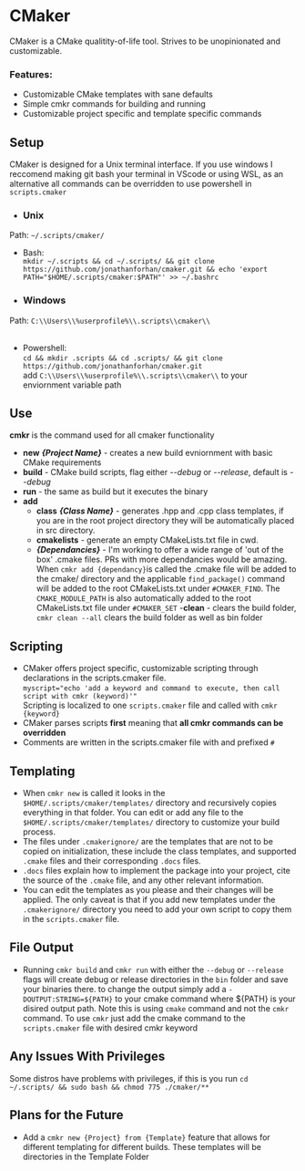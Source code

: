 # CMaker

CMaker is a CMake qualitity-of-life tool. Strives to be unopinionated and customizable.
### Features:
- Customizable CMake templates with sane defaults
- Simple cmkr commands for building  and running
- Customizable project specific and template specific commands 

## Setup
CMaker is designed for a Unix terminal interface. If you use windows I reccomend making git bash your terminal in VScode or using WSL, as an alternative all commands can be overridden to use powershell in ```scripts.cmaker```
- ### Unix
Path: ```~/.scripts/cmaker/```
- Bash:\
```mkdir ~/.scripts && cd ~/.scripts/ && git clone https://github.com/jonathanforhan/cmaker.git && echo 'export PATH="$HOME/.scripts/cmaker:$PATH"' >> ~/.bashrc```

- ### Windows
Path: ```C:\\Users\\%userprofile%\\.scripts\\cmaker\\```
<br><br>

- Powershell:\
```cd && mkdir .scripts && cd .scripts/ && git clone https://github.com/jonathanforhan/cmaker.git```\
add ```C:\\Users\\%userprofile%\\.scripts\\cmaker\\``` to your enviornment variable path

## Use
**cmkr** is the command used for all cmaker functionality
- **new** ***{Project Name}*** - creates a new build evniornment with basic CMake requirements
- **build** - CMake build scripts, flag either *--debug* or *--release*, default is *--debug*
- **run** - the same as build but it executes the binary
- **add**
    - **class** ***{Class Name}*** - generates .hpp and .cpp class templates, if you are in the root project directory they will be automatically  placed in src directory.
    - **cmakelists** - generate an empty CMakeLists.txt file in cwd.
    - ***{Dependancies}*** - I'm working to offer a wide range of 'out of the box' .cmake files. PRs with more dependancies would be amazing. When ```cmkr add {dependancy}```is called the .cmake file will be added to the cmake/ directory and the applicable ```find_package()``` command will be added to the root CMakeLists.txt under ```#CMAKER_FIND```. The ```CMAKE_MODULE_PATH``` is also automatically added to the root CMakeLists.txt file under ```#CMAKER_SET```
-**clean** - clears the build folder, ```cmkr clean --all``` clears the build folder as well as bin folder

## Scripting
- CMaker offers project specific, customizable scripting through declarations in the scripts.cmaker file.\
```myscript="echo 'add a keyword and command to execute, then call script with cmkr (keyword)'"```\
Scripting is localized to one ```scripts.cmaker``` file and called with ```cmkr {keyword}``` 
- CMaker parses scripts **first** meaning that **all cmkr commands can be overridden**
- Comments are written in the scripts.cmaker file with and prefixed ```#```

## Templating
- When ```cmkr new``` is called it looks in the ```$HOME/.scripts/cmaker/templates/``` directory and recursively copies everything in that folder. You can edit or add any file to the ```$HOME/.scripts/cmaker/templates/``` directory to customize your build process.
- The files under ```.cmakerignore/``` are the templates that are not to be copied on initialization, these include the class templates, and supported ```.cmake``` files and their corresponding ```.docs``` files.
- ```.docs``` files explain how to implement the package into your project, cite the source of the ```.cmake``` file, and any other relevant information.
- You can edit the templates as you please and their changes will be applied. The only caveat is that if you add new templates under the ```.cmakerignore/``` directory you need to add your own script to copy them in the ```scripts.cmaker``` file.

## File Output
- Running ```cmkr build``` and ```cmkr run``` with either the ```--debug``` or ```--release``` flags will create debug or release directories in the ```bin``` folder and save your binaries there. to change the output simply add a ```-DOUTPUT:STRING=${PATH}``` to your cmake command where ${PATH} is your disired output path. Note this is using ```cmake``` command and not the ```cmkr``` command. To use ```cmkr``` just add the cmake command to the ```scripts.cmaker``` file with desired cmkr keyword

## Any Issues With Privileges
Some distros have problems with privileges, if this is you run ```cd ~/.scripts/ && sudo bash && chmod 775 ./cmaker/**```

## Plans for the Future
- Add a ```cmkr new {Project} from {Template}``` feature that allows for different templating for different builds. These templates will be directories in the Template Folder
